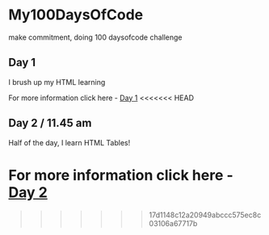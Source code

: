 # My100DaysOfCode
make commitment, doing 100 daysofcode challenge

## Day 1
I brush up my HTML learning

For more information click here - [Day 1](Day1/Day1.md)
<<<<<<< HEAD

## Day 2 / 11.45 am
Half of the day, I learn HTML Tables!

For more information click here - [Day 2](Day2/Day2.md)
=======
>>>>>>> 17d1148c12a20949abccc575ec8c03106a67717b
